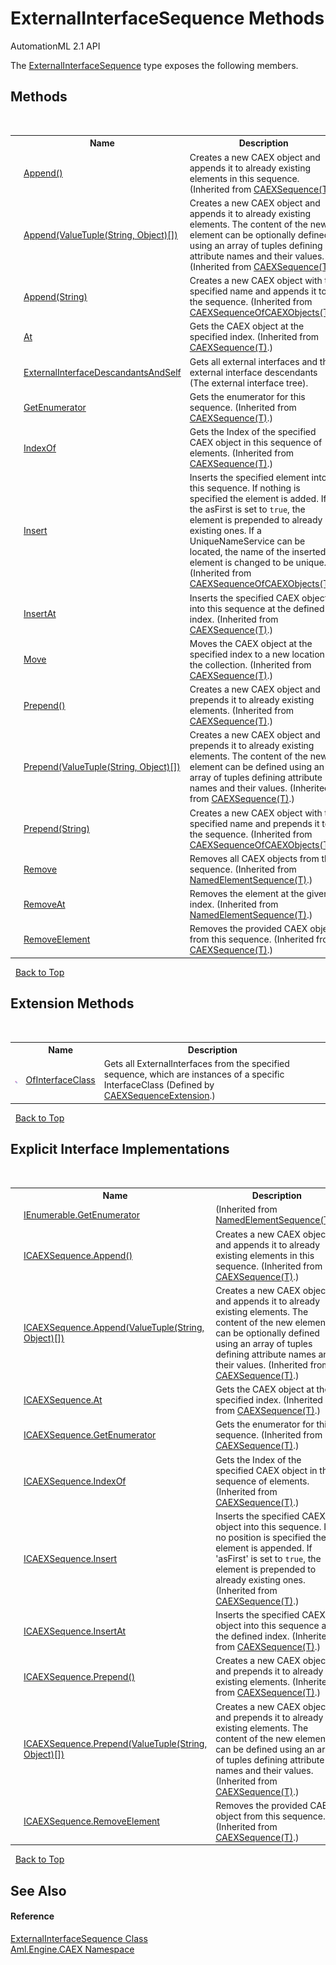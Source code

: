 # ExternalInterfaceSequence Methods
AutomationML 2.1 API 

The <a href="T_Aml_Engine_CAEX_ExternalInterfaceSequence">ExternalInterfaceSequence</a> type exposes the following members.


## Methods
&nbsp;<table><tr><th></th><th>Name</th><th>Description</th></tr><tr><td>![Public method](media/pubmethod.gif "Public method")</td><td><a href="M_Aml_Engine_CAEX_CAEXSequence_1_Append">Append()</a></td><td>
Creates a new CAEX object and appends it to already existing elements in this sequence.
 (Inherited from <a href="T_Aml_Engine_CAEX_CAEXSequence_1">CAEXSequence(T)</a>.)</td></tr><tr><td>![Public method](media/pubmethod.gif "Public method")![Code example](media/CodeExample.png "Code example")</td><td><a href="M_Aml_Engine_CAEX_CAEXSequence_1_Append_1">Append(ValueTuple(String, Object)[])</a></td><td>
Creates a new CAEX object and appends it to already existing elements. The content of the new element can be optionally defined using an array of tuples defining attribute names and their values.
 (Inherited from <a href="T_Aml_Engine_CAEX_CAEXSequence_1">CAEXSequence(T)</a>.)</td></tr><tr><td>![Public method](media/pubmethod.gif "Public method")</td><td><a href="M_Aml_Engine_CAEX_CAEXSequenceOfCAEXObjects_1_Append">Append(String)</a></td><td>
Creates a new CAEX object with the specified name and appends it to the sequence.
 (Inherited from <a href="T_Aml_Engine_CAEX_CAEXSequenceOfCAEXObjects_1">CAEXSequenceOfCAEXObjects(T)</a>.)</td></tr><tr><td>![Public method](media/pubmethod.gif "Public method")</td><td><a href="M_Aml_Engine_CAEX_CAEXSequence_1_At">At</a></td><td>
Gets the CAEX object at the specified index.
 (Inherited from <a href="T_Aml_Engine_CAEX_CAEXSequence_1">CAEXSequence(T)</a>.)</td></tr><tr><td>![Public method](media/pubmethod.gif "Public method")</td><td><a href="M_Aml_Engine_CAEX_ExternalInterfaceSequence_ExternalInterfaceDescandantsAndSelf">ExternalInterfaceDescandantsAndSelf</a></td><td>
Gets all external interfaces and the external interface descendants (The external interface tree).</td></tr><tr><td>![Public method](media/pubmethod.gif "Public method")</td><td><a href="M_Aml_Engine_CAEX_CAEXSequence_1_GetEnumerator">GetEnumerator</a></td><td>
Gets the enumerator for this sequence.
 (Inherited from <a href="T_Aml_Engine_CAEX_CAEXSequence_1">CAEXSequence(T)</a>.)</td></tr><tr><td>![Public method](media/pubmethod.gif "Public method")</td><td><a href="M_Aml_Engine_CAEX_CAEXSequence_1_IndexOf">IndexOf</a></td><td>
Gets the Index of the specified CAEX object in this sequence of elements.
 (Inherited from <a href="T_Aml_Engine_CAEX_CAEXSequence_1">CAEXSequence(T)</a>.)</td></tr><tr><td>![Public method](media/pubmethod.gif "Public method")</td><td><a href="M_Aml_Engine_CAEX_CAEXSequenceOfCAEXObjects_1_Insert">Insert</a></td><td>
Inserts the specified element into this sequence. If nothing is specified the element is added. If the asFirst is set to `true`, the element is prepended to already existing ones. If a UniqueNameService can be located, the name of the inserted element is changed to be unique.
 (Inherited from <a href="T_Aml_Engine_CAEX_CAEXSequenceOfCAEXObjects_1">CAEXSequenceOfCAEXObjects(T)</a>.)</td></tr><tr><td>![Public method](media/pubmethod.gif "Public method")</td><td><a href="M_Aml_Engine_CAEX_CAEXSequence_1_InsertAt">InsertAt</a></td><td>
Inserts the specified CAEX object into this sequence at the defined index.
 (Inherited from <a href="T_Aml_Engine_CAEX_CAEXSequence_1">CAEXSequence(T)</a>.)</td></tr><tr><td>![Public method](media/pubmethod.gif "Public method")</td><td><a href="M_Aml_Engine_CAEX_CAEXSequence_1_Move">Move</a></td><td>
Moves the CAEX object at the specified index to a new location in the collection.
 (Inherited from <a href="T_Aml_Engine_CAEX_CAEXSequence_1">CAEXSequence(T)</a>.)</td></tr><tr><td>![Public method](media/pubmethod.gif "Public method")</td><td><a href="M_Aml_Engine_CAEX_CAEXSequence_1_Prepend">Prepend()</a></td><td>
Creates a new CAEX object and prepends it to already existing elements.
 (Inherited from <a href="T_Aml_Engine_CAEX_CAEXSequence_1">CAEXSequence(T)</a>.)</td></tr><tr><td>![Public method](media/pubmethod.gif "Public method")</td><td><a href="M_Aml_Engine_CAEX_CAEXSequence_1_Prepend_1">Prepend(ValueTuple(String, Object)[])</a></td><td>
Creates a new CAEX object and prepends it to already existing elements. The content of the new element can be defined using an array of tuples defining attribute names and their values.
 (Inherited from <a href="T_Aml_Engine_CAEX_CAEXSequence_1">CAEXSequence(T)</a>.)</td></tr><tr><td>![Public method](media/pubmethod.gif "Public method")</td><td><a href="M_Aml_Engine_CAEX_CAEXSequenceOfCAEXObjects_1_Prepend">Prepend(String)</a></td><td>
Creates a new CAEX object with the specified name and prepends it to the sequence.
 (Inherited from <a href="T_Aml_Engine_CAEX_CAEXSequenceOfCAEXObjects_1">CAEXSequenceOfCAEXObjects(T)</a>.)</td></tr><tr><td>![Public method](media/pubmethod.gif "Public method")</td><td><a href="M_Aml_Engine_CAEX_NamedElementSequence_1_Remove">Remove</a></td><td>
Removes all CAEX objects from this sequence.
 (Inherited from <a href="T_Aml_Engine_CAEX_NamedElementSequence_1">NamedElementSequence(T)</a>.)</td></tr><tr><td>![Public method](media/pubmethod.gif "Public method")</td><td><a href="M_Aml_Engine_CAEX_NamedElementSequence_1_RemoveAt">RemoveAt</a></td><td>
Removes the element at the given index.
 (Inherited from <a href="T_Aml_Engine_CAEX_NamedElementSequence_1">NamedElementSequence(T)</a>.)</td></tr><tr><td>![Public method](media/pubmethod.gif "Public method")</td><td><a href="M_Aml_Engine_CAEX_CAEXSequence_1_RemoveElement">RemoveElement</a></td><td>
Removes the provided CAEX object from this sequence.
 (Inherited from <a href="T_Aml_Engine_CAEX_CAEXSequence_1">CAEXSequence(T)</a>.)</td></tr></table>&nbsp;
<a href="#externalinterfacesequence-methods">Back to Top</a>

## Extension Methods
&nbsp;<table><tr><th></th><th>Name</th><th>Description</th></tr><tr><td>![Public Extension Method](media/pubextension.gif "Public Extension Method")</td><td><a href="M_Aml_Engine_CAEX_Linq_CAEXSequenceExtension_OfInterfaceClass">OfInterfaceClass</a></td><td>
Gets all ExternalInterfaces from the specified sequence, which are instances of a specific InterfaceClass
 (Defined by <a href="T_Aml_Engine_CAEX_Linq_CAEXSequenceExtension">CAEXSequenceExtension</a>.)</td></tr></table>&nbsp;
<a href="#externalinterfacesequence-methods">Back to Top</a>

## Explicit Interface Implementations
&nbsp;<table><tr><th></th><th>Name</th><th>Description</th></tr><tr><td>![Explicit interface implementation](media/pubinterface.gif "Explicit interface implementation")![Private method](media/privmethod.gif "Private method")</td><td><a href="M_Aml_Engine_CAEX_NamedElementSequence_1_System_Collections_IEnumerable_GetEnumerator">IEnumerable.GetEnumerator</a></td><td> (Inherited from <a href="T_Aml_Engine_CAEX_NamedElementSequence_1">NamedElementSequence(T)</a>.)</td></tr><tr><td>![Explicit interface implementation](media/pubinterface.gif "Explicit interface implementation")![Private method](media/privmethod.gif "Private method")</td><td><a href="M_Aml_Engine_CAEX_CAEXSequence_1_Aml_Engine_CAEX_ICAEXSequence_Append">ICAEXSequence.Append()</a></td><td>
Creates a new CAEX object and appends it to already existing elements in this sequence.
 (Inherited from <a href="T_Aml_Engine_CAEX_CAEXSequence_1">CAEXSequence(T)</a>.)</td></tr><tr><td>![Explicit interface implementation](media/pubinterface.gif "Explicit interface implementation")![Private method](media/privmethod.gif "Private method")![Code example](media/CodeExample.png "Code example")</td><td><a href="M_Aml_Engine_CAEX_CAEXSequence_1_Aml_Engine_CAEX_ICAEXSequence_Append_1">ICAEXSequence.Append(ValueTuple(String, Object)[])</a></td><td>
Creates a new CAEX object and appends it to already existing elements. The content of the new element can be optionally defined using an array of tuples defining attribute names and their values.
 (Inherited from <a href="T_Aml_Engine_CAEX_CAEXSequence_1">CAEXSequence(T)</a>.)</td></tr><tr><td>![Explicit interface implementation](media/pubinterface.gif "Explicit interface implementation")![Private method](media/privmethod.gif "Private method")</td><td><a href="M_Aml_Engine_CAEX_CAEXSequence_1_Aml_Engine_CAEX_ICAEXSequence_At">ICAEXSequence.At</a></td><td>
Gets the CAEX object at the specified index.
 (Inherited from <a href="T_Aml_Engine_CAEX_CAEXSequence_1">CAEXSequence(T)</a>.)</td></tr><tr><td>![Explicit interface implementation](media/pubinterface.gif "Explicit interface implementation")![Private method](media/privmethod.gif "Private method")</td><td><a href="M_Aml_Engine_CAEX_CAEXSequence_1_Aml_Engine_CAEX_ICAEXSequence_GetEnumerator">ICAEXSequence.GetEnumerator</a></td><td>
Gets the enumerator for this sequence.
 (Inherited from <a href="T_Aml_Engine_CAEX_CAEXSequence_1">CAEXSequence(T)</a>.)</td></tr><tr><td>![Explicit interface implementation](media/pubinterface.gif "Explicit interface implementation")![Private method](media/privmethod.gif "Private method")</td><td><a href="M_Aml_Engine_CAEX_CAEXSequence_1_Aml_Engine_CAEX_ICAEXSequence_IndexOf">ICAEXSequence.IndexOf</a></td><td>
Gets the Index of the specified CAEX object in this sequence of elements.
 (Inherited from <a href="T_Aml_Engine_CAEX_CAEXSequence_1">CAEXSequence(T)</a>.)</td></tr><tr><td>![Explicit interface implementation](media/pubinterface.gif "Explicit interface implementation")![Private method](media/privmethod.gif "Private method")</td><td><a href="M_Aml_Engine_CAEX_CAEXSequence_1_Aml_Engine_CAEX_ICAEXSequence_Insert">ICAEXSequence.Insert</a></td><td>
Inserts the specified CAEX object into this sequence. If no position is specified the element is appended. If 'asFirst' is set to `true`, the element is prepended to already existing ones.
 (Inherited from <a href="T_Aml_Engine_CAEX_CAEXSequence_1">CAEXSequence(T)</a>.)</td></tr><tr><td>![Explicit interface implementation](media/pubinterface.gif "Explicit interface implementation")![Private method](media/privmethod.gif "Private method")</td><td><a href="M_Aml_Engine_CAEX_CAEXSequence_1_Aml_Engine_CAEX_ICAEXSequence_InsertAt">ICAEXSequence.InsertAt</a></td><td>
Inserts the specified CAEX object into this sequence at the defined index.
 (Inherited from <a href="T_Aml_Engine_CAEX_CAEXSequence_1">CAEXSequence(T)</a>.)</td></tr><tr><td>![Explicit interface implementation](media/pubinterface.gif "Explicit interface implementation")![Private method](media/privmethod.gif "Private method")</td><td><a href="M_Aml_Engine_CAEX_CAEXSequence_1_Aml_Engine_CAEX_ICAEXSequence_Prepend">ICAEXSequence.Prepend()</a></td><td>
Creates a new CAEX object and prepends it to already existing elements.
 (Inherited from <a href="T_Aml_Engine_CAEX_CAEXSequence_1">CAEXSequence(T)</a>.)</td></tr><tr><td>![Explicit interface implementation](media/pubinterface.gif "Explicit interface implementation")![Private method](media/privmethod.gif "Private method")</td><td><a href="M_Aml_Engine_CAEX_CAEXSequence_1_Aml_Engine_CAEX_ICAEXSequence_Prepend_1">ICAEXSequence.Prepend(ValueTuple(String, Object)[])</a></td><td>
Creates a new CAEX object and prepends it to already existing elements. The content of the new element can be defined using an array of tuples defining attribute names and their values.
 (Inherited from <a href="T_Aml_Engine_CAEX_CAEXSequence_1">CAEXSequence(T)</a>.)</td></tr><tr><td>![Explicit interface implementation](media/pubinterface.gif "Explicit interface implementation")![Private method](media/privmethod.gif "Private method")</td><td><a href="M_Aml_Engine_CAEX_CAEXSequence_1_Aml_Engine_CAEX_ICAEXSequence_RemoveElement">ICAEXSequence.RemoveElement</a></td><td>
Removes the provided CAEX object from this sequence.
 (Inherited from <a href="T_Aml_Engine_CAEX_CAEXSequence_1">CAEXSequence(T)</a>.)</td></tr></table>&nbsp;
<a href="#externalinterfacesequence-methods">Back to Top</a>

## See Also


#### Reference
<a href="T_Aml_Engine_CAEX_ExternalInterfaceSequence">ExternalInterfaceSequence Class</a><br /><a href="N_Aml_Engine_CAEX">Aml.Engine.CAEX Namespace</a><br />